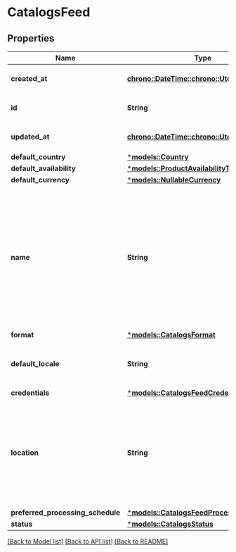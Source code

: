 # CatalogsFeed

## Properties
Name | Type | Description | Notes
------------ | ------------- | ------------- | -------------
**created_at** | [**chrono::DateTime::<chrono::Utc>**](DateTime.md) |  | [optional] [default to None]
**id** | **String** |  | [optional] [default to None]
**updated_at** | [**chrono::DateTime::<chrono::Utc>**](DateTime.md) |  | [optional] [default to None]
**default_country** | [***models::Country**](Country.md) |  | 
**default_availability** | [***models::ProductAvailabilityType**](ProductAvailabilityType.md) |  | 
**default_currency** | [***models::NullableCurrency**](NullableCurrency.md) |  | 
**name** | **String** | A human-friendly name associated to a given feed. This value is currently nullable due to historical reasons. It is expected to become non-nullable in the future. | 
**format** | [***models::CatalogsFormat**](CatalogsFormat.md) |  | 
**default_locale** | **String** | The locale used within a feed for product descriptions. | 
**credentials** | [***models::CatalogsFeedCredentials**](CatalogsFeedCredentials.md) |  | 
**location** | **String** | The URL where a feed is available for download. This URL is what Pinterest will use to download a feed for processing. | 
**preferred_processing_schedule** | [***models::CatalogsFeedProcessingSchedule**](CatalogsFeedProcessingSchedule.md) |  | 
**status** | [***models::CatalogsStatus**](CatalogsStatus.md) |  | 

[[Back to Model list]](../README.md#documentation-for-models) [[Back to API list]](../README.md#documentation-for-api-endpoints) [[Back to README]](../README.md)


